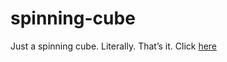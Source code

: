 # spinning-cube
Just a spinning cube. Literally. That’s it.
Click [here](fenziie.github.io/spinning-cube)
